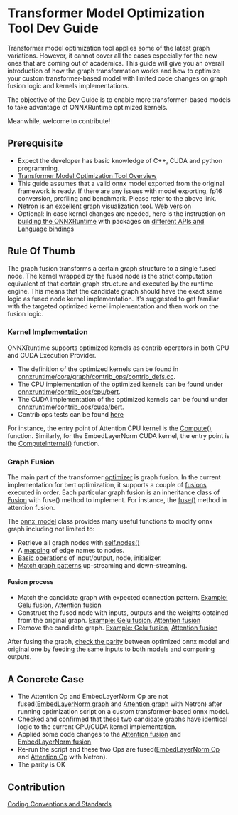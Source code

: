 # Transformer Model Optimization Tool Dev Guide

Transformer model optimization tool applies some of the latest graph variations. However, it cannot cover all the cases especially for the new ones that are coming out of academics. This guide will give you an overall introduction of how the graph transformation works and how to optimize your custom transformer-based model with limited code changes on graph fusion logic and kernels implementations. 

The objective of the Dev Guide is to enable more transformer-based models to take advantage of ONNXRuntime optimized kernels.

Meanwhile, welcome to contribute!

## Prerequisite
* Expect the developer has basic knowledge of C++, CUDA and python programming.
* [Transformer Model Optimization Tool Overview](https://github.com/microsoft/onnxruntime/blob/master/onnxruntime/python/tools/transformers/README.md)
* This guide assumes that a valid onnx model exported from the original framework is ready. If there are any issues with model exporting, fp16 conversion, profiling and benchmark. Please refer to the above link.
* [Netron](https://github.com/lutzroeder/netron) is an excellent graph visualization tool. [Web version](https://netron.app/)
* Optional: In case kernel changes are needed, here is the instruction on [building the ONNXRuntime](https://onnxruntime.ai/docs/build/) with packages on [different APIs and Language bindings](https://onnxruntime.ai/docs/build/inferencing.html#apis-and-language-bindings)

## Rule Of Thumb

The graph fusion transforms a certain graph structure to a single fused node. The kernel wrapped by the fused node is the strict computation equivalent of that certain graph structure and executed by the runtime engine. This means that the candidate graph should have the exact same logic as fused node kernel implementation. It's suggested to get familiar with the targeted optimized kernel implementation and then work on the fusion logic.

### Kernel Implementation
ONNXRuntime supports optimized kernels as contrib operators in both CPU and CUDA Execution Provider. 
* The definition of the optimized kernels can be found in [onnxruntime/core/graph/contrib_ops/contrib_defs.cc](https://github.com/microsoft/onnxruntime/blob/rel-1.9.0/onnxruntime/core/graph/contrib_ops/contrib_defs.cc). 
* The CPU implementation of the optimized kernels can be found under [onnxruntime/contrib_ops/cpu/bert](https://github.com/microsoft/onnxruntime/tree/rel-1.9.0/onnxruntime/contrib_ops/cpu/bert). 
* The CUDA implementation of the optimized kernels can be found under [onnxruntime/contrib_ops/cuda/bert](https://github.com/microsoft/onnxruntime/tree/rel-1.9.0/onnxruntime/contrib_ops/cuda/bert).
* Contrib ops tests can be found [here](https://github.com/microsoft/onnxruntime/tree/rel-1.9.0/onnxruntime/test/contrib_ops)

For instance, the entry point of Attention CPU kernel is the [Compute()](https://github.com/microsoft/onnxruntime/blob/rel-1.9.0/onnxruntime/contrib_ops/cpu/bert/attention.cc#L408) function. Similarly, for the EmbedLayerNorm CUDA kernel, the entry point is the [ComputeInternal()](https://github.com/microsoft/onnxruntime/blob/rel-1.9.0/onnxruntime/contrib_ops/cuda/bert/embed_layer_norm.cc#L36) function.

### Graph Fusion
The main part of the transformer [optimizer](https://github.com/microsoft/onnxruntime/blob/master/onnxruntime/python/tools/transformers/optimizer.py) is graph fusion. In the current implementation for bert optimization, it supports a couple of [fusions](https://github.com/microsoft/onnxruntime/blob/rel-1.9.0/onnxruntime/python/tools/transformers/onnx_model_bert.py#L302) executed in order. Each particular graph fusion is an inheritance class of [Fusion](https://github.com/microsoft/onnxruntime/blob/rel-1.9.0/onnxruntime/python/tools/transformers/fusion_base.py#L13) with fuse() method to implement. For instance, the [fuse()](https://github.com/microsoft/onnxruntime/blob/rel-1.9.0/onnxruntime/python/tools/transformers/fusion_attention.py#L280) method in attention fusion.

The [onnx_model](https://github.com/microsoft/onnxruntime/blob/rel-1.9.0/onnxruntime/python/tools/transformers/onnx_model.py#L19) class provides many useful functions to modify onnx graph including not limited to:
* Retrieve all graph nodes with [self.nodes()](https://github.com/microsoft/onnxruntime/blob/rel-1.9.0/onnxruntime/python/tools/transformers/onnx_model.py#L58)
* A [mapping](https://github.com/microsoft/onnxruntime/blob/rel-1.9.0/onnxruntime/python/tools/transformers/onnx_model.py#L41-L56) of edge names to nodes. 
* [Basic operations](https://github.com/microsoft/onnxruntime/blob/rel-1.9.0/onnxruntime/python/tools/transformers/onnx_model.py#L120-L181) of input/output, node, initializer.
* [Match graph patterns](https://github.com/microsoft/onnxruntime/blob/rel-1.9.0/onnxruntime/python/tools/transformers/onnx_model.py#L310-L385) up-streaming and down-streaming.

#### Fusion process
* Match the candidate graph with expected connection pattern. [Example: Gelu fusion](https://github.com/microsoft/onnxruntime/blob/rel-1.9.0/onnxruntime/python/tools/transformers/fusion_gelu.py#L26-L96), [Attention fusion](https://github.com/microsoft/onnxruntime/blob/rel-1.9.0/onnxruntime/python/tools/transformers/fusion_attention.py#L281-L441)
* Construct the fused node with inputs, outputs and the weights obtained from the original graph. [Example: Gelu fusion](https://github.com/microsoft/onnxruntime/blob/rel-1.9.0/onnxruntime/python/tools/transformers/fusion_gelu.py#L99-L102), [Attention fusion](https://github.com/microsoft/onnxruntime/blob/rel-1.9.0/onnxruntime/python/tools/transformers/fusion_attention.py#L142-L278)
* Remove the candidate graph. [Example: Gelu fusion](https://github.com/microsoft/onnxruntime/blob/rel-1.9.0/onnxruntime/python/tools/transformers/fusion_gelu.py#L98), [Attention fusion](https://github.com/microsoft/onnxruntime/blob/rel-1.9.0/onnxruntime/python/tools/transformers/fusion_attention.py#L468-L472)

After fusing the graph, [check the parity](https://github.com/microsoft/onnxruntime/blob/rel-1.9.0/onnxruntime/python/tools/transformers/onnx_exporter.py#L104) between optimized onnx model and original one by feeding the same inputs to both models and comparing outputs.

## A Concrete Case
* The Attention Op and EmbedLayerNorm Op are not fused([EmbedLayerNorm graph](https://github.com/microsoft/onnxruntime/blob/wangye/doc/onnxruntime/python/tools/transformers/notebooks/images/embed_unfused.png) and [Attention graph](https://github.com/microsoft/onnxruntime/blob/wangye/doc/onnxruntime/python/tools/transformers/notebooks/images/attention_unfused.png) with Netron) after running optimization script on a custom transformer-based onnx model. 
* Checked and confirmed that these two candidate graphs have identical logic to the current CPU/CUDA kernel implementation.
* Applied some code changes to the [Attention fusion](https://github.com/microsoft/onnxruntime/compare/wangye/opt#diff-bd125663ee59865deb608c7ec666ac4760b55ce73fc38cc3d463abd0aaa90817) and [EmbedLayerNorm fusion](https://github.com/microsoft/onnxruntime/compare/wangye/opt#diff-bb2157f08cf00e8434e77fcfeeaa960e5e9c6db2df2b637a5f49e48d77a56185)
* Re-run the script and these two Ops are fused([EmbedLayerNorm Op](https://github.com/microsoft/onnxruntime/blob/wangye/doc/onnxruntime/python/tools/transformers/notebooks/images/embed_fused.png) and [Attention Op](https://github.com/microsoft/onnxruntime/blob/wangye/doc/onnxruntime/python/tools/transformers/notebooks/images/attention_fused.png) with Netron).
* The parity is OK

## Contribution
[Coding Conventions and Standards](https://github.com/microsoft/onnxruntime/blob/rel-1.9.0/docs/Coding_Conventions_and_Standards.md)
